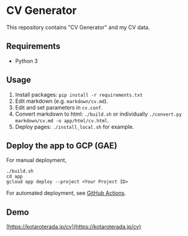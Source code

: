 # CV Generator

This repository contains "CV Generator" and my CV data.


## Requirements

* Python 3


## Usage

1. Install packages: `pip install -r requirements.txt`
2. Edit markdown (e.g. `markdown/cv.md`).
3. Edit and set parameters in `cv.conf`.
4. Convert markdown to html: `./build.sh` or individually `./convert.py markdown/cv.md -o app/html/cv.html`.
5. Deploy pages: `./install_local.sh` for example.


## Deploy the app to GCP (GAE)

For manual deployment,

```
./build.sh
cd app
gcloud app deploy --project <Your Project ID>
```

For automated deployment, see [GitHub Actions](https://github.com/kotarot/cv-generator/actions).


## Demo
[https://kotaroterada.jp/cv](https://kotaroterada.jp/cv)
